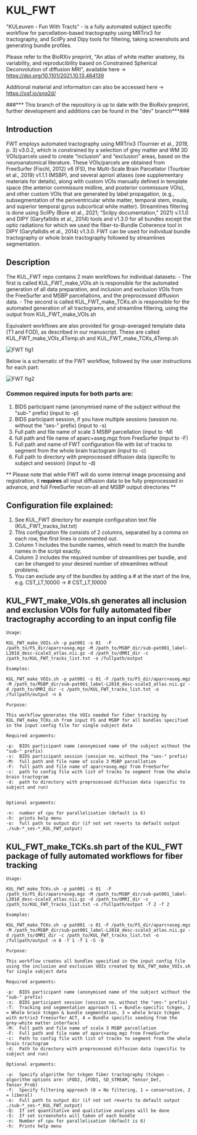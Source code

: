 # KUL_FWT

"KULeuven - Fun With Tracts" - is a fully automated subject specific workflow for parcellation-based tractography using MRTrix3 for tractography, and ScilPy and Dipy tools for filtering, taking screenshots and generating bundle profiles.

Please refer to the BioRXiv preprint, "An atlas of white matter anatomy, its variability, and reproducibility based on Constrained Spherical Deconvolution of diffusion MRI", available here -> https://doi.org/10.1101/2021.10.13.464139

Additional material and information can also be accessed here -> https://osf.io/snq2d/

###*** This branch of the repository is up to date with the BioRxiv preprint, further development and additions can be found in the "dev" branch***###

## Introduction

FWT employs automated tractography using MRTrix3 (Tournier et al., 2019, p. 3) v3.0.2, which is constrained by a selection of grey matter and WM 3D VOIs/parcels used to create “inclusion” and “exclusion” areas, based on the neuroanatomical literature. These VOIs/parcels are obtained from FreeSurfer (Fischl, 2012) v6 (FS), the Multi-Scale Brain Parcellator (Tourbier et al., 2019) v1.1.1 (MSBP), and several apriori atlases (see supplementary materials for details), along with custom VOIs manually defined in template space (the anterior commissure midline, and posterior commissure VOIs), and other custom VOIs that are generated by label propagation, (e.g., subsegmentation of the periventricular white matter, temporal stem, insula, and superior temporal gyrus subcortical white matter). Streamlines filtering is done using ScilPy (Bore et al., 2021; “Scilpy documentation,” 2021) v.1.1.0 and DIPY (Garyfallidis et al., 2014) tools and v1.3.0 for all bundles except the optic radiations for which we used the fiber-to-Bundle Coherence tool in DIPY (Garyfallidis et al., 2014) v1.3.0. FWT can be used for individual bundle tractography or whole brain tractography followed by streamlines segmentation. 

## Description

The KUL_FWT repo contains 2 main workflows for individual datasets: 
    - The first is called KUL_FWT_make_VOIs.sh is responsible for the automated generation of all data preparation, and inclusion and exclusion VOIs from the FreeSurfer and MSBP parcellations, and the preprocessed diffusion data.
    - The second is called KUL_FWT_make_TCKs.sh is responsible for the automated generation of all tractograms, and streamline filtering, using the output from KUL_FWT_make_VOIs.sh

Equivalent workflows are also provided for group-averaged template data (T1 and FOD), as described in our manuscript. These are called KUL_FWT_make_VOIs_4Temp.sh and KUL_FWT_make_TCKs_4Temp.sh

![FWT fig1](figs_4_readme/FWT_all_figs_fin.jpg)

Below is a schematic of the FWT workflow, followed by the user instructions for each part:

![FWT fig2](figs_4_readme/FWT_workflow.jpg)

### Common required inputs for both parts are:
1) BIDS participant name (anonymised name of the subject without the "sub-" prefix) (input to -p)
2) BIDS participant session, if you have multiple sessions (session no. without the "ses-" prefix) (input to -s)
3) Full path and file name of scale 3 MSBP parcellation (input to -M)
4) full path and file name of aparc+aseg.mgz from FreeSurfer (input to -F)
5) Full path and name of FWT configuration file with list of tracks to segment from the whole brain tractogram (input to -c) 
6) Full path to directory with preprocessed diffusion data (specific to subject and session) (input to -d)

** Please note that while FWT will do some internal image processing and registration, it **requires** all input diffusion data to be fully preprocessed in advance, and full FreeSurfer recon-all and MSBP output directories **

## Configuration file explained:
1) See KUL_FWT directory for example configuration text file (KUL_FWT_tracks_list.txt)
2) This configuration file consists of 2 columns, separated by a comma on each row, the first lines is commented out.
3) Column 1 includes the bundle names, which need to match the bundle names in the script exactly.
4) Column 2 includes the required number of streamlines per bundle, and can be changed to your desired number of streamlines without problems.
5) You can exclude any of the bundles by adding a # at the start of the line, e.g. CST_LT,10000 -> # CST_LT,10000

## KUL_FWT_make_VOIs.sh generates all inclusion and exclusion VOIs for fully automated fiber tractography according to an input config file

    Usage:

    KUL_FWT_make_VOIs.sh -p pat001 -s 01  -F /path_to/FS_dir/aparc+aseg.mgz -M /path_to/MSBP_dir/sub-pat001_label-L2018_desc-scale3_atlas.nii.gz -d /path_to/dMRI_dir -c /path_to/KUL_FWT_tracks_list.txt -o /fullpath/output

    Examples:

    KUL_FWT_make_VOIs.sh -p pat001 -s 01 -F /path_to/FS_dir/aparc+aseg.mgz -M /path_to/MSBP_dir/sub-pat001_label-L2018_desc-scale3_atlas.nii.gz -d /path_to/dMRI_dir -c /path_to/KUL_FWT_tracks_list.txt -o /fullpath/output -n 6 

    Purpose:

    This workflow generates the VOIs needed for fiber tracking by KUL_FWT_make_TCKs.sh from input FS and MSBP for all bundles specified in the input config file for single subject data

    Required arguments:

    -p:  BIDS participant name (anonymised name of the subject without the "sub-" prefix)
    -s:  BIDS participant session (session no. without the "ses-" prefix)
    -M:  full path and file name of scale 3 MSBP parcellation
    -F:  full path and file name of aparc+aseg.mgz from FreeSurfer
    -c:  path to config file with list of tracks to segment from the whole brain tractogram
    -d:  path to directory with preprocessed diffusion data (specific to subject and run)
    

    Optional arguments:

    -n:  number of cpu for parallelisation (default is 6)
    -h:  prints help menu
	-o:  full path to output dir (if not set reverts to default output ./sub-*_ses-*_KUL_FWT_output)

## KUL_FWT_make_TCKs.sh part of the KUL_FWT package of fully automated workflows for fiber tracking

    Usage:

    KUL_FWT_make_TCKs.sh -p pat001 -s 01  -F /path_to/FS_dir/aparc+aseg.mgz -M /path_to/MSBP_dir/sub-pat001_label-L2018_desc-scale3_atlas.nii.gz -d /path_to/dMRI_dir -c /path_to/KUL_FWT_tracks_list.txt -o /fullpath/output -T 2 -f 2

    Examples:

    KUL_FWT_make_TCKs.sh -p pat001 -s 01 -F /path_to/FS_dir/aparc+aseg.mgz -M /path_to/MSBP_dir/sub-pat001_label-L2018_desc-scale3_atlas.nii.gz -d /path_to/dMRI_dir -c /path_to/KUL_FWT_tracks_list.txt -o /fullpath/output -n 6 -T 1 -f 1 -S -Q

    Purpose:

    This workflow creates all bundles specified in the input config file using the inclusion and exclusion VOIs created by KUL_FWT_make_VOIs.sh for single subject data

    Required arguments:

    -p:  BIDS participant name (anonymised name of the subject without the "sub-" prefix)
    -s:  BIDS participant session (session no. without the "ses-" prefix)
    -T:  Tracking and segmentation approach (1 = Bundle-specific tckgen, 2 = Whole brain tckgen & bundle segmentation, 3 = whole brain tckgen with mrtrix3 freesurfer ACT, 4 = Bundle specific seeding from the grey-white matter interface)
    -M:  Full path and file name of scale 3 MSBP parcellation
    -F:  Full path and file name of aparc+aseg.mgz from FreeSurfer
    -c:  Path to config file with list of tracks to segment from the whole brain tractogram
    -d:  Path to directory with preprocessed diffusion data (specific to subject and run)

    Optional arguments:

    -a:  Specify algorithm for tckgen fiber tractography (tckgen -algorithm options are: iFOD2, iFOD1, SD_STREAM, Tensor_Det, Tensor_Prob)
    -f:  Specify filtering approach (0 = No filtering, 1 = conservative, 2 = liberal)
	-o:  Full path to output dir (if not set reverts to default output ./sub-*_ses-*_KUL_FWT_output)
    -Q:  If set quantitative and qualitative analyses will be done
    -S:  If set screenshots will taken of each bundle
    -n:  Number of cpu for parallelisation (default is 6)
    -h:  Prints help menu
